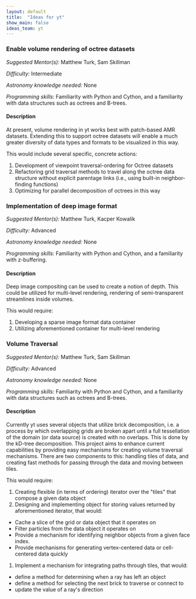 ```yaml
---
layout: default
title:  "Ideas for yt"
show_main: false
ideas_team: yt
---
```


### Enable volume rendering of octree datasets

*Suggested Mentor(s):* Matthew Turk, Sam Skillman

*Difficulty:* Intermediate

*Astronomy knowledge needed:* None

*Programming skills:* Familiarity with Python and Cython, and a familiarity with data structures such as octrees and B-trees.

#### Description

At present, volume rendering in yt works best with patch-based AMR datasets.  Extending this to support octree datasets will enable a much greater diversity of data types and formats to be visualized in this way.

This would include several specific, concrete actions:

1. Development of viewpoint traversal-ordering for Octree datasets
1. Refactoring grid traversal methods to travel along the octree data structure without explicit parentage links (i.e., using built-in neighbor-finding functions)
1. Optimizing for parallel decomposition of octrees in this way

### Implementation of deep image format

*Suggested Mentor(s):* Matthew Turk, Kacper Kowalik

*Difficulty:* Advanced

*Astronomy knowledge needed:* None

*Programming skills:* Familiarity with Python and Cython, and a familiarity with z-buffering.

#### Description

Deep image compositing can be used to create a notion of depth. This could be utilized for multi-level rendering, rendering of semi-transparent streamlines inside volumes.

This would require:

1. Developing a sparse image format data container
1. Utilizing aforementioned container for multi-level rendering

### Volume Traversal

*Suggested Mentor(s):* Matthew Turk, Sam Skillman

*Difficulty:* Advanced

*Astronomy knowledge needed:* None

*Programming skills:* Familiarity with Python and Cython, and a familiarity with data structures such as octrees and B-trees.

#### Description

Currently yt uses several objects that utilize brick decomposition, i.e. a process by which overlapping grids are broken apart until a full tessellation of the domain (or data source) is created with no overlaps. This is done by the kD-tree decomposition. This project aims to enhance current capabilities by providing easy mechanisms for creating volume traversal mechanisms. There are two components to this: handling tiles of data, and creating fast methods for passing through the data and moving between tiles.

This would require:

1. Creating flexible (in terms of ordering) iterator over the "tiles" that compose a given data object
1. Designing and implementing object for storing values returned by aforementioned iterator, that would:
  * Cache a slice of the grid or data object that it operates on
  * Filter particles from the data object it operates on
  * Provide a mechanism for identifying neighbor objects from a given face index. 
  * Provide mechanisms for generating vertex-centered data or cell-centered data quickly
1. Implement a mechanism for integrating paths through tiles, that would:
  * define a method for determining when a ray has left an object
  * define a method for selecting the next brick to traverse or connect to
  * update the value of a ray's direction
